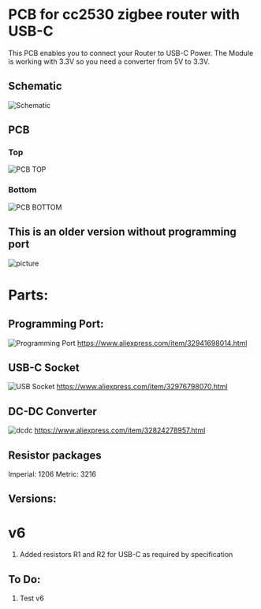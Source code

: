 # PCB for cc2530 zigbee router with USB-C

This PCB enables you to connect your Router to USB-C Power.
The Module is working with 3.3V so you need a converter from 5V to 3.3V.

## Schematic
![Schematic](https://github.com/alwashe/PCB-for-cc2530-zigbee-router-with-USB-C/blob/master/schematic.PNG)

## PCB
### Top
![PCB TOP](https://github.com/alwashe/PCB-for-cc2530-zigbee-router-with-USB-C/blob/master/top.JPG)


### Bottom
![PCB BOTTOM](https://github.com/alwashe/PCB-for-cc2530-zigbee-router-with-USB-C/blob/master/bottom.JPG)

## This is an older version without programming port
![picture](https://github.com/alwashe/PCB-for-cc2530-zigbee-router-with-USB-C/blob/master/picture.JPG)


# Parts:
## Programming Port:
![Programming Port](https://github.com/alwashe/PCB-for-cc2530-zigbee-router-with-USB-C/blob/master/progrport.PNG)
https://www.aliexpress.com/item/32941698014.html

## USB-C Socket
![USB Socket](https://github.com/alwashe/PCB-for-cc2530-zigbee-router-with-USB-C/blob/master/usb.PNG)
https://www.aliexpress.com/item/32976798070.html

## DC-DC Converter
![dcdc](https://github.com/alwashe/PCB-for-cc2530-zigbee-router-with-USB-C/blob/master/dcdc.PNG)
https://www.aliexpress.com/item/32824278957.html

## Resistor packages
Imperial: 1206 	Metric: 3216 	

## Versions:
# v6
1. Added resistors R1 and R2 for USB-C as required by specification 

## To Do:
1. Test v6
